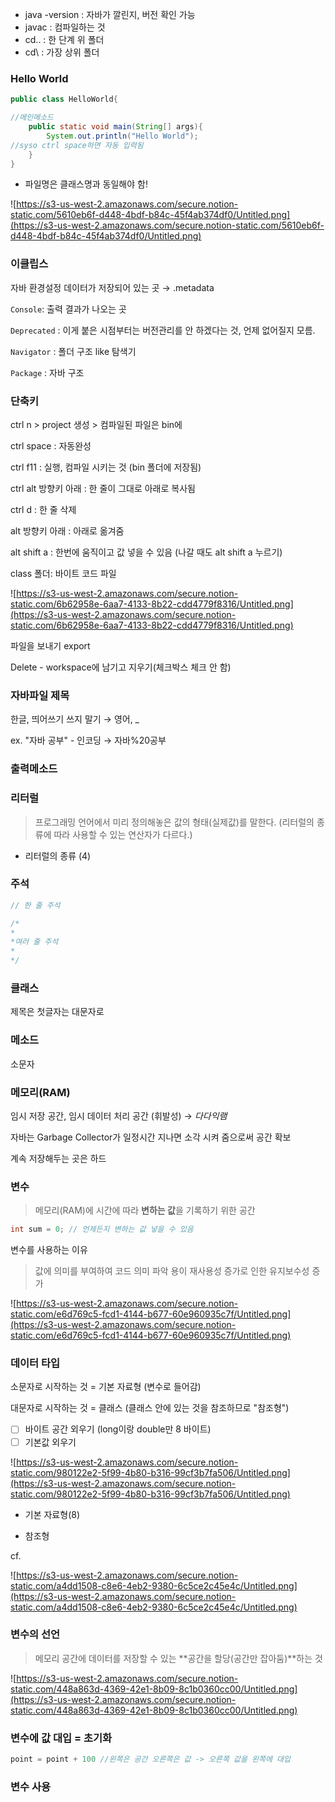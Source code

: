 - java -version : 자바가 깔린지, 버전 확인 가능
- javac : 컴파일하는 것
- cd.. : 한 단계 위 폴더
- cd\ : 가장 상위 폴더

### Hello World

```java
public class HelloWorld{

//메인메소드
	public static void main(String[] args){
		System.out.println("Hello World");
//syso ctrl space하면 자동 입력됨
	}
}

```

- 파일명은 클래스명과 동일해야 함!

![https://s3-us-west-2.amazonaws.com/secure.notion-static.com/5610eb6f-d448-4bdf-b84c-45f4ab374df0/Untitled.png](https://s3-us-west-2.amazonaws.com/secure.notion-static.com/5610eb6f-d448-4bdf-b84c-45f4ab374df0/Untitled.png)

### 이클립스

자바 환경설정 데이터가 저장되어 있는 곳 → .metadata

`Console`: 출력 결과가 나오는 곳

`Deprecated` : 이게 붙은 시점부터는 버전관리를 안 하겠다는 것, 언제 없어질지 모름.

`Navigator` : 폴더 구조 like 탐색기

`Package` : 자바 구조 

### 단축키

ctrl n > project 생성 > 컴파일된 파일은 bin에

ctrl space : 자동완성

ctrl f11 : 실행, 컴파일 시키는 것 (bin 폴더에 저장됨)

ctrl alt 방향키 아래 : 한 줄이 그대로 아래로 복사됨

ctrl d : 한 줄 삭제

alt 방향키 아래 : 아래로 옮겨줌

alt shift a : 한번에 움직이고 값 넣을 수 있음 (나갈 때도 alt shift a 누르기)

class 폴더: 바이트 코드 파일 

![https://s3-us-west-2.amazonaws.com/secure.notion-static.com/6b62958e-6aa7-4133-8b22-cdd4779f8316/Untitled.png](https://s3-us-west-2.amazonaws.com/secure.notion-static.com/6b62958e-6aa7-4133-8b22-cdd4779f8316/Untitled.png)

파일을 보내기  export

Delete - workspace에 남기고 지우기(체크박스 체크 안 함)

### 자바파일 제목

한글, 띄어쓰기 쓰지 말기 → 영어, _

ex. "자바 공부" - 인코딩 → 자바%20공부

### 출력메소드

### 리터럴

> 프로그래밍 언어에서 미리 정의해놓은 값의 형태(실제값)를 말한다.
(리터럴의 종류에 따라 사용할 수 있는 연산자가 다르다.)

- 리터럴의 종류 (4)

### 주석

```java
// 한 줄 주석

/*
*
*여러 줄 주석
*
*/
```

### 클래스

제목은 첫글자는 대문자로

### 메소드

소문자

### 메모리(RAM)

임시 저장 공간, 임시 데이터 처리 공간 (휘발성) → *다다익램*

자바는 Garbage Collector가 일정시간 지나면 소각 시켜 줌으로써 공간 확보

계속 저장해두는 곳은 하드

### 변수

> 메모리(RAM)에 시간에 따라 **변하는 값**을 기록하기 위한 공간

```java
int sum = 0; // 언제든지 변하는 값 넣을 수 있음
```

변수를 사용하는 이유

> 값에 의미를 부여하여 코드 의미 파악 용이
재사용성 증가로 인한 유지보수성 증가

![https://s3-us-west-2.amazonaws.com/secure.notion-static.com/e6d769c5-fcd1-4144-b677-60e960935c7f/Untitled.png](https://s3-us-west-2.amazonaws.com/secure.notion-static.com/e6d769c5-fcd1-4144-b677-60e960935c7f/Untitled.png)

### 데이터 타입

소문자로 시작하는 것 = 기본 자료형 (변수로 들어감)

대문자로 시작하는 것 = 클래스 (클래스 안에 있는 것을 참조하므로 "참조형")

- [ ]  바이트 공간 외우기 (long이랑 double만 8 바이트)
- [ ]  기본값 외우기

![https://s3-us-west-2.amazonaws.com/secure.notion-static.com/980122e2-5f99-4b80-b316-99cf3b7fa506/Untitled.png](https://s3-us-west-2.amazonaws.com/secure.notion-static.com/980122e2-5f99-4b80-b316-99cf3b7fa506/Untitled.png)

- 기본 자료형(8)

- 참조형

cf. 

![https://s3-us-west-2.amazonaws.com/secure.notion-static.com/a4dd1508-c8e6-4eb2-9380-6c5ce2c45e4c/Untitled.png](https://s3-us-west-2.amazonaws.com/secure.notion-static.com/a4dd1508-c8e6-4eb2-9380-6c5ce2c45e4c/Untitled.png)

### 변수의 선언

> 메모리 공간에 데이터를 저장할 수 있는 **공간을 할당(공간만 잡아둠)**하는 것

![https://s3-us-west-2.amazonaws.com/secure.notion-static.com/448a863d-4369-42e1-8b09-8c1b0360cc00/Untitled.png](https://s3-us-west-2.amazonaws.com/secure.notion-static.com/448a863d-4369-42e1-8b09-8c1b0360cc00/Untitled.png)

 

### 변수에 값 대입 = 초기화

```java
point = point + 100 //왼쪽은 공간 오른쪽은 값 -> 오른쪽 값을 왼쪽에 대입
```

### 변수 사용
